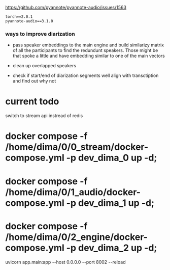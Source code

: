 
https://github.com/pyannote/pyannote-audio/issues/1563

```
torch==2.0.1
pyannote-audio==3.1.0
```

### ways to improve diarization 

- pass speaker embeddings to the main engine and build similarizy matrix of all the participants to find the redundunt speakers. Those might be that spoke a little and have embedding similar to one of the main vectors

- clean up overlapped speakers 

- check if start/end of diarization segments well align with transctiption and find out why not





# current todo

switch to stream api instread of redis



# docker compose -f /home/dima/0/0_stream/docker-compose.yml -p dev_dima_0 up -d;
# docker compose -f /home/dima/0/1_audio/docker-compose.yml -p dev_dima_1 up -d;
# docker compose -f /home/dima/0/2_engine/docker-compose.yml -p dev_dima_2 up -d;



uvicorn app.main:app --host 0.0.0.0 --port 8002 --reload

